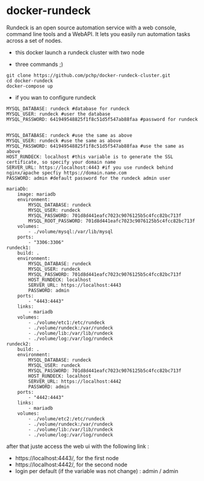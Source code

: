 # docker-rundeck

Rundeck is an open source automation service with a web console, command line tools and a WebAPI. It lets you easily run automation tasks across a set of nodes.

* this docker launch a rundeck cluster with two node

* three commands ;)

```
git clone https://github.com/pchp/docker-rundeck-cluster.git
cd docker-rundeck
docker-compose up
```


* if you wan to configure rundeck

```
MYSQL_DATABASE: rundeck #database for rundeck
MYSQL_USER: rundeck #user the database
MYSQL_PASSWORD: 641949548825f1f8c51d5f547ab88faa #password for rundeck


MYSQL_DATABASE: rundeck #use the same as above
MYSQL_USER: rundeck #use the same as above
MYSQL_PASSWORD: 641949548825f1f8c51d5f547ab88faa #use the same as above
HOST_RUNDECK: localhost #this variable is to generate the SSL certificate, so specify your domain name
SERVER_URL: https://localhost:4443 #if you use rundeck behind nginx/apache specfiy https://domain.name.com
PASSWORD: admin #default password for the rundeck admin user
```


```
mariaDb:
    image: mariadb
    environment:
        MYSQL_DATABASE: rundeck
        MYSQL_USER: rundeck
        MYSQL_PASSWORD: 701d8d441eafc7023c9076125b5c4fcc82bc713f
        MYSQL_ROOT_PASSWORD: 701d8d441eafc7023c9076125b5c4fcc82bc713f 
    volumes:
        - ./volume/mysql:/var/lib/mysql
    ports:
        - "3306:3306"
rundeck1:
    build: .
    environment:
        MYSQL_DATABASE: rundeck
        MYSQL_USER: rundeck
        MYSQL_PASSWORD: 701d8d441eafc7023c9076125b5c4fcc82bc713f
        HOST_RUNDECK: localhost
        SERVER_URL: https://localhost:4443
        PASSWORD: admin
    ports:
        - "4443:4443"
    links:
        - mariadb
    volumes:
        - ./volume/etc1:/etc/rundeck
        - ./volume/rundeck:/var/rundeck
        - ./volume/lib:/var/lib/rundeck
        - ./volume/log:/var/log/rundeck
rundeck2:
    build: .
    environment:
        MYSQL_DATABASE: rundeck
        MYSQL_USER: rundeck
        MYSQL_PASSWORD: 701d8d441eafc7023c9076125b5c4fcc82bc713f
        HOST_RUNDECK: localhost
        SERVER_URL: https://localhost:4442
        PASSWORD: admin
    ports:
        - "4442:4443"
    links:
        - mariadb
    volumes:
        - ./volume/etc2:/etc/rundeck
        - ./volume/rundeck:/var/rundeck
        - ./volume/lib:/var/lib/rundeck
        - ./volume/log:/var/log/rundeck

```



after that juste access the web ui with the following link :
* https://localhost:4443/, for the first node
* https://localhost:4442/, for the second node
* login per default (if the variable was not change) : admin / admin
